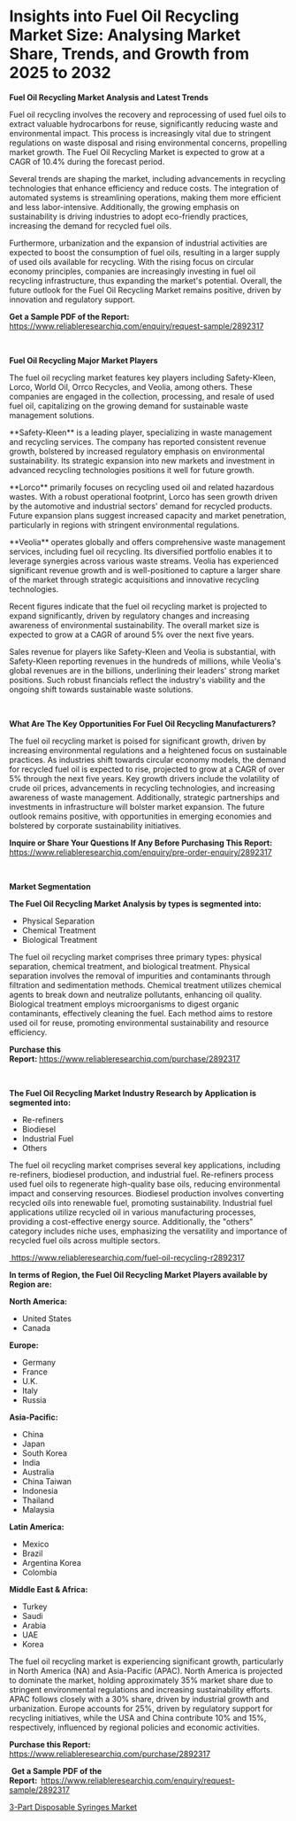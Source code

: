 <p><h1>Insights into Fuel Oil Recycling Market Size: Analysing Market Share, Trends, and Growth from 2025 to 2032</h1></p><p><strong>Fuel Oil Recycling Market Analysis and Latest Trends</strong></p>
<p><p>Fuel oil recycling involves the recovery and reprocessing of used fuel oils to extract valuable hydrocarbons for reuse, significantly reducing waste and environmental impact. This process is increasingly vital due to stringent regulations on waste disposal and rising environmental concerns, propelling market growth. The Fuel Oil Recycling Market is expected to grow at a CAGR of 10.4% during the forecast period.</p><p>Several trends are shaping the market, including advancements in recycling technologies that enhance efficiency and reduce costs. The integration of automated systems is streamlining operations, making them more efficient and less labor-intensive. Additionally, the growing emphasis on sustainability is driving industries to adopt eco-friendly practices, increasing the demand for recycled fuel oils.</p><p>Furthermore, urbanization and the expansion of industrial activities are expected to boost the consumption of fuel oils, resulting in a larger supply of used oils available for recycling. With the rising focus on circular economy principles, companies are increasingly investing in fuel oil recycling infrastructure, thus expanding the market's potential. Overall, the future outlook for the Fuel Oil Recycling Market remains positive, driven by innovation and regulatory support.</p></p>
<p><strong>Get a Sample PDF of the Report:&nbsp;</strong> <a href="https://www.reliableresearchiq.com/enquiry/request-sample/2892317?utm_campaign=2301&utm_medium=2&utm_source=Github&utm_content=ia&utm_term=15032025&utm_id=fuel-oil-recycling">https://www.reliableresearchiq.com/enquiry/request-sample/2892317</a></p>
<p>&nbsp;</p>
<p><strong>Fuel Oil Recycling Major Market Players</strong></p>
<p><p>The fuel oil recycling market features key players including Safety-Kleen, Lorco, World Oil, Orrco Recycles, and Veolia, among others. These companies are engaged in the collection, processing, and resale of used fuel oil, capitalizing on the growing demand for sustainable waste management solutions.</p><p>**Safety-Kleen** is a leading player, specializing in waste management and recycling services. The company has reported consistent revenue growth, bolstered by increased regulatory emphasis on environmental sustainability. Its strategic expansion into new markets and investment in advanced recycling technologies positions it well for future growth.</p><p>**Lorco** primarily focuses on recycling used oil and related hazardous wastes. With a robust operational footprint, Lorco has seen growth driven by the automotive and industrial sectors' demand for recycled products. Future expansion plans suggest increased capacity and market penetration, particularly in regions with stringent environmental regulations.</p><p>**Veolia** operates globally and offers comprehensive waste management services, including fuel oil recycling. Its diversified portfolio enables it to leverage synergies across various waste streams. Veolia has experienced significant revenue growth and is well-positioned to capture a larger share of the market through strategic acquisitions and innovative recycling technologies.</p><p>Recent figures indicate that the fuel oil recycling market is projected to expand significantly, driven by regulatory changes and increasing awareness of environmental sustainability. The overall market size is expected to grow at a CAGR of around 5% over the next five years. </p><p>Sales revenue for players like Safety-Kleen and Veolia is substantial, with Safety-Kleen reporting revenues in the hundreds of millions, while Veolia's global revenues are in the billions, underlining their leaders' strong market positions. Such robust financials reflect the industry's viability and the ongoing shift towards sustainable waste solutions.</p></p>
<p>&nbsp;</p>
<p><strong>What Are The Key Opportunities For Fuel Oil Recycling Manufacturers?</strong></p>
<p><p>The fuel oil recycling market is poised for significant growth, driven by increasing environmental regulations and a heightened focus on sustainable practices. As industries shift towards circular economy models, the demand for recycled fuel oil is expected to rise, projected to grow at a CAGR of over 5% through the next five years. Key growth drivers include the volatility of crude oil prices, advancements in recycling technologies, and increasing awareness of waste management. Additionally, strategic partnerships and investments in infrastructure will bolster market expansion. The future outlook remains positive, with opportunities in emerging economies and bolstered by corporate sustainability initiatives.</p></p>
<p><strong>Inquire or Share Your Questions If Any Before Purchasing This Report:</strong> <a href="https://www.reliableresearchiq.com/enquiry/pre-order-enquiry/2892317?utm_campaign=2301&utm_medium=2&utm_source=Github&utm_content=ia&utm_term=15032025&utm_id=fuel-oil-recycling">https://www.reliableresearchiq.com/enquiry/pre-order-enquiry/2892317</a></p>
<p>&nbsp;</p>
<p><strong>Market Segmentation</strong></p>
<p><strong>The Fuel Oil Recycling Market Analysis by types is segmented into:</strong></p>
<p><ul><li>Physical Separation</li><li>Chemical Treatment</li><li>Biological Treatment</li></ul></p>
<p><p>The fuel oil recycling market comprises three primary types: physical separation, chemical treatment, and biological treatment. Physical separation involves the removal of impurities and contaminants through filtration and sedimentation methods. Chemical treatment utilizes chemical agents to break down and neutralize pollutants, enhancing oil quality. Biological treatment employs microorganisms to digest organic contaminants, effectively cleaning the fuel. Each method aims to restore used oil for reuse, promoting environmental sustainability and resource efficiency.</p></p>
<p><strong>Purchase this Report:&nbsp;</strong><a href="https://www.reliableresearchiq.com/purchase/2892317?utm_campaign=2301&utm_medium=2&utm_source=Github&utm_content=ia&utm_term=15032025&utm_id=fuel-oil-recycling">https://www.reliableresearchiq.com/purchase/2892317</a></p>
<p>&nbsp;</p>
<p><strong>The Fuel Oil Recycling Market Industry Research by Application is segmented into:</strong></p>
<p><ul><li>Re-refiners</li><li>Biodiesel</li><li>Industrial Fuel</li><li>Others</li></ul></p>
<p><p>The fuel oil recycling market comprises several key applications, including re-refiners, biodiesel production, and industrial fuel. Re-refiners process used fuel oils to regenerate high-quality base oils, reducing environmental impact and conserving resources. Biodiesel production involves converting recycled oils into renewable fuel, promoting sustainability. Industrial fuel applications utilize recycled oil in various manufacturing processes, providing a cost-effective energy source. Additionally, the "others" category includes niche uses, emphasizing the versatility and importance of recycled fuel oils across multiple sectors.</p></p>
<p><a href="https://www.reliableresearchiq.com/fuel-oil-recycling-r2892317?utm_campaign=2301&utm_medium=2&utm_source=Github&utm_content=ia&utm_term=15032025&utm_id=fuel-oil-recycling">&nbsp;https://www.reliableresearchiq.com/fuel-oil-recycling-r2892317</a></p>
<p><strong>In terms of Region, the Fuel Oil Recycling Market Players available by Region are:</strong></p>
<p>
    <p> <strong> North America: </strong>
        <ul>
            <li>United States</li>
            <li>Canada</li>
        </ul>
        </p> 
    <p> <strong> Europe: </strong>
        <ul>
            <li>Germany</li>
            <li>France</li>
            <li>U.K.</li>
            <li>Italy</li>
            <li>Russia</li>
        </ul>
        </p> 
    <p> <strong> Asia-Pacific: </strong>
        <ul>
            <li>China</li>
            <li>Japan</li>
            <li>South Korea</li>
            <li>India</li>
            <li>Australia</li>
            <li>China Taiwan</li>
            <li>Indonesia</li>
            <li>Thailand</li>
            <li>Malaysia</li>
        </ul>
        </p> 
    <p> <strong> Latin America: </strong>
        <ul>
            <li>Mexico</li>
            <li>Brazil</li>
            <li>Argentina Korea</li>
            <li>Colombia</li>
        </ul>
        </p> 
    <p> <strong> Middle East & Africa: </strong>
        <ul>
            <li>Turkey</li>
            <li>Saudi</li>
            <li>Arabia</li>
            <li>UAE</li>
            <li>Korea</li>
        </ul>
    </p>
    </p>
<p><p>The fuel oil recycling market is experiencing significant growth, particularly in North America (NA) and Asia-Pacific (APAC). North America is projected to dominate the market, holding approximately 35% market share due to stringent environmental regulations and increasing sustainability efforts. APAC follows closely with a 30% share, driven by industrial growth and urbanization. Europe accounts for 25%, driven by regulatory support for recycling initiatives, while the USA and China contribute 10% and 15%, respectively, influenced by regional policies and economic activities.</p></p>
<p><strong>Purchase this Report: </strong><a href="https://www.reliableresearchiq.com/purchase/2892317?utm_campaign=2301&utm_medium=2&utm_source=Github&utm_content=ia&utm_term=15032025&utm_id=fuel-oil-recycling">https://www.reliableresearchiq.com/purchase/2892317</a></p>
<p>&nbsp;<strong>Get a Sample PDF of the Report:&nbsp;&nbsp;</strong><a href="https://www.reliableresearchiq.com/enquiry/request-sample/2892317?utm_campaign=2301&utm_medium=2&utm_source=Github&utm_content=ia&utm_term=15032025&utm_id=fuel-oil-recycling">https://www.reliableresearchiq.com/enquiry/request-sample/2892317</a></p>
<p><strong></strong></p>
<p><p><a href="https://github.com/kbollin866/Market-Research-Report-List-1/blob/main/3-part-disposable-syringes-market.md?utm_campaign=2301&utm_medium=2&utm_source=Github&utm_content=ia&utm_term=15032025&utm_id=fuel-oil-recycling">3-Part Disposable Syringes Market</a></p></p>